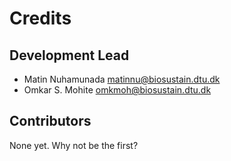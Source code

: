 # Credits

## Development Lead

* Matin Nuhamunada <matinnu@biosustain.dtu.dk>
* Omkar S. Mohite <omkmoh@biosustain.dtu.dk>

## Contributors

None yet. Why not be the first?
